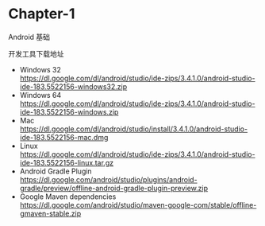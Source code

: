 # Chapter-1
Android 基础

开发工具下载地址
- Windows 32  
https://dl.google.com/dl/android/studio/ide-zips/3.4.1.0/android-studio-ide-183.5522156-windows32.zip
- Windows 64  
https://dl.google.com/dl/android/studio/ide-zips/3.4.1.0/android-studio-ide-183.5522156-windows.zip   
- Mac  
https://dl.google.com/dl/android/studio/install/3.4.1.0/android-studio-ide-183.5522156-mac.dmg
- Linux  
https://dl.google.com/dl/android/studio/ide-zips/3.4.1.0/android-studio-ide-183.5522156-linux.tar.gz
- Android Gradle Plugin  
https://dl.google.com/android/studio/plugins/android-gradle/preview/offline-android-gradle-plugin-preview.zip
- Google Maven dependencies  
https://dl.google.com/android/studio/maven-google-com/stable/offline-gmaven-stable.zip
